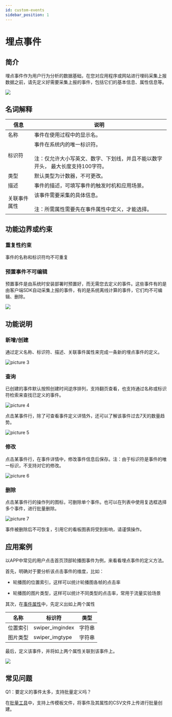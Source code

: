 ```yaml
---
id: custom-events
sidebar_position: 1
---
```


# 埋点事件

## 简介[](#jian-jie)

埋点事件作为用户行为分析的数据基础，在您对应用程序或网站进行埋码采集上报数据之前，请先定义好需要采集上报的事件，包括它们的基本信息、属性信息等。

![](/img/assets-M2qbZInaXgdm8kkNosp-MkLvFBmmrT0SdiKh72R-MkLzSSvFYrANEIPwMprimage.png)


## 名词解释[](#ming-ci-jie-shi)

| 信息  | 说明  |
| --- | --- |
| 名称  | 事件在使用过程中的显示名。 |
| 标识符 | 事件在系统内的唯一标识符。<br></br>注：仅允许大小写英文、数字、下划线，并且不能以数字开头， 最大长度支持100字符。 |
| 类型  | 默认类型为计数器，不可更改。 |
| 描述  | 事件的描述，可填写事件的触发时机和应用场景。 |
| 关联事件属性 | 该事件需要采集的具体信息。<br></br>注：所需属性需要先在事件属性中定义，才能选择。 |


## 功能边界或约束[](#gong-neng-bian-jie-huo-yue-shu)

### 重复性约束[](#zhong-fu-xing-yue-shu)

事件的名称和标识符均不可重复


### 预置事件不可编辑[](#yu-zhi-shi-jian-bu-ke-bian-ji)

预置事件是由系统时安装部署时预置好，而无需您去定义的事件。这些事件有的是由客户端SDK自动采集上报的事件，有的是系统离线计算的事件，它们均不可编辑、删除。

![](/img/assets-M2qbZInaXgdm8kkNosp-MkLvFBmmrT0SdiKh72R-MkLyHHt7rUd3S7y1vhiimage.png)


## 功能说明[](#gong-neng-shuo-ming)

### 新增/创建[](#xin-zeng-chuang-jian)

通过定义名称、标识符、描述、关联事件属性来完成一条新的埋点事件的定义。

![picture 3](/img/52cb1646ca8cfa2fd415ad3d5fb4897274175c0e583ad8c8989599370d39574f_pic_1654497109656_2022-06-06.png)  

### 查询[](#cha-xun)

已创建的事件默认按照创建时间逆序排列，支持翻页查看，也支持通过名称或标识符检索来查找已定义的事件。

![picture 4](/img/f768d58d02e1f6ebd725851f41dd8b93e727e45d54fb4069f3790f74be474569_pic_1654497211211_2022-06-06.png)  

点击某事件行，除了可查看事件定义详情外，还可以了解该事件过去7天的数量趋势。

![picture 5](/img/5e1fac825fd38ad3131c40cc0d384c01488993e7b5f077e4b17a455720b80575_pic_1654497297209_2022-06-06.png)  

### 修改[](#xiu-gai)

点击某事件行，在事件详情中，修改事件信息后保存。注：由于标识符是事件的唯一标识，不支持对它的修改。

![picture 6](/img/09e2e5638dcb5d15564d60d0d5c637bffae61df21c41d9c0c37e61f222810dfc_pic_1654497364596_2022-06-06.png)  

### 删除[](#shan-chu)

点击某事件行的操作列的图标，可删除单个事件。也可以在列表中使用复选框选择多个事件，进行批量删除。

![picture 7](/img/82a518f83ec36ebe1844160b531797ea89cd4865f156a4cb8dfe43e1e650f769_pic_1654497431779_2022-06-06.png)  

事件被删除后不可恢复，引用它的看板图表将受到影响，请谨慎操作。


## 应用案例[](#ying-yong-an-li)

以APP中常见的用户点击首页顶部轮播图事件为例，来看看埋点事件的定义方法。

首先，明确对于要分析该点击事件的维度，比如：

* 轮播图的位置索引，这样可以统计轮播图各帧的点击率
    
* 轮播图的图片类型，这样可以统计不同类型的点击率，常用于流量实验场景

其次，在[事件属性](../../../product-manual/customer-data-platform/event-management/event-property)中，先定义出如上两个属性

| 名称  | 标识符 | 类型  |
| --- | --- | --- |
| 位置索引 | swiper_imgindex | 字符串 |
| 图片类型 | swiper_imgtype | 字符串 |

最后，定义该事件，并将如上两个属性关联到该事件上。

![](/img/assets-M2qbZInaXgdm8kkNosp-MjChPIe0rCI5X4MaWq8-MjCl2EMk1ZymQ0wEaW0image.png)


## 常见问题[](#chang-jian-wen-ti)

Q1：要定义的事件太多，支持批量定义吗？

在[批量工具](../../../developer-manual/toolbox/metadata-creator)中，支持上传模板文件，将事件及其属性的CSV文件上传进行批量创建。
